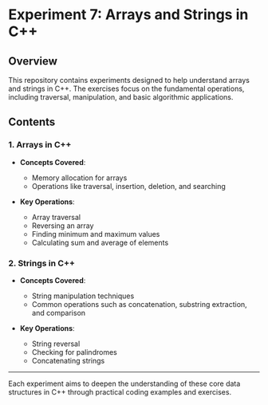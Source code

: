 # Experiment 7: Arrays and Strings in C++

## Overview

This repository contains experiments designed to help understand arrays and strings in C++. The exercises focus on the fundamental operations, including traversal, manipulation, and basic algorithmic applications.

## Contents

### 1. Arrays in C++
- **Concepts Covered**:
  - Memory allocation for arrays
  - Operations like traversal, insertion, deletion, and searching
  
- **Key Operations**:
  - Array traversal
  - Reversing an array
  - Finding minimum and maximum values
  - Calculating sum and average of elements

### 2. Strings in C++
- **Concepts Covered**:
  - String manipulation techniques
  - Common operations such as concatenation, substring extraction, and comparison
  
- **Key Operations**:
  - String reversal
  - Checking for palindromes
  - Concatenating strings

---

Each experiment aims to deepen the understanding of these core data structures in C++ through practical coding examples and exercises.
